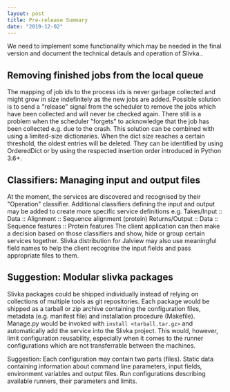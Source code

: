 ```yaml
---
layout: post
title: Pre-release Summary
date: "2019-12-02"
---
```


We need to implement some functionality which may be needed in the final version
and document the technical detauls and operation of Slivka..

Removing finished jobs from the local queue
-------------------------------------------
The mapping of job ids to the process ids is never garbage collected
and might grow in size indefinitely as the new jobs are added.
Possible solution is to send a "release" signal from the scheduler
to remove the jobs which have been collected and will never be
checked again. There still is a problem when the scheduler "forgets"
to acknowledge that the job has been collected e.g. due to the crash.
This solution can be combined with using a limited-size dictionaries.
When the dict size reaches a certain threshold, the oldest entries will
be deleted. They can be identified by using OrderedDict or by using
the respected insertion order introduced in Python 3.6+.

Classifiers: Managing input and output files  
--------------------------------------------
At the moment, the services are discovered and recognised by their 
"Operation" classifier. Additional classifiers defining the input and output
may be added to create more specific service definitions e.g.
Takes/Input :: Data :: Alignment :: Sequence alignment (protein)
Returns/Output :: Data :: Sequence features :: Protein features 
The client application can then make a decision based on those classifiers
and show, hide or group certain services together.
Slivka distribution for Jalview may also use meaningful field names to
help the client recognise the input fields and pass appropriate files to them.

Suggestion: Modular slivka packages
-----------------------------------
Slivka packages could be shipped individually instead of relying on
collections of multiple tools as git repositories. Each package would
be shipped as a tarball or zip archive containing the configuration
files, metadata (e.g. manifest file) and installation procedure (Makefile).
Manage.py would be invoked with `install <tarball.tar.gz>` and automatically
add the service into the Slivka project.
This would, however, limit configuration reusability, especially when it
comes to the runner configurations which are not transferrable between the machines. 

Suggestion: Each configuration may contain two parts (files). Static data
containing information about command line parameters, input fields, environment
variables and output files. Run configurations describing available runners,
their parameters and limits. 